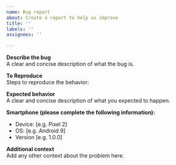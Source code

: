 ```yaml
---
name: Bug report  
about: Create a report to help us improve  
title: ''  
labels: ''  
assignees: ''

---
```


**Describe the bug**  
A clear and concise description of what the bug is.

**To Reproduce**  
Steps to reproduce the behavior:

**Expected behavior**  
A clear and concise description of what you expected to happen.

**Smartphone (please complete the following information):**  
 - Device: [e.g. Pixel 2]  
 - OS: [e.g. Android 9]   
 - Version [e.g. 1.0.0]  

**Additional context**  
Add any other context about the problem here.
